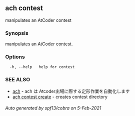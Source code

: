 ## ach contest

manipulates an AtCoder contest

### Synopsis

manipulates an AtCoder contest.

### Options

```
  -h, --help   help for contest
```

### SEE ALSO

* [ach](ach.md)	 - ach は Atcoder出場に際する定形作業を自動化します
* [ach contest create](ach_contest_create.md)	 - creates contest directory

###### Auto generated by spf13/cobra on 5-Feb-2021
